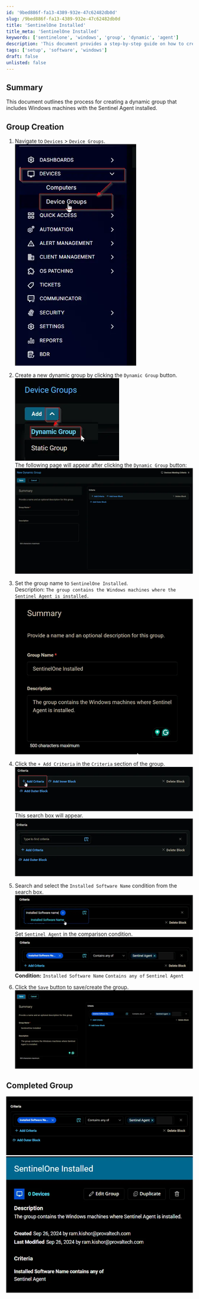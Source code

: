 ```yaml
---
id: '9bed886f-fa13-4389-932e-47c62482db0d'
slug: /9bed886f-fa13-4389-932e-47c62482db0d
title: 'SentinelOne Installed'
title_meta: 'SentinelOne Installed'
keywords: ['sentinelone', 'windows', 'group', 'dynamic', 'agent']
description: 'This document provides a step-by-step guide on how to create a dynamic group in Kaseya VSA for Windows machines that have the Sentinel Agent installed. It includes detailed instructions and images to assist in the setup process.'
tags: ['setup', 'software', 'windows']
draft: false
unlisted: false
---
```


## Summary

This document outlines the process for creating a dynamic group that includes Windows machines with the Sentinel Agent installed.

## Group Creation

1. Navigate to `Devices` > `Device Groups`.
   ![Image](../../../static/img/docs/9bed886f-fa13-4389-932e-47c62482db0d/image_1.webp)

2. Create a new dynamic group by clicking the `Dynamic Group` button.  
   ![Image](../../../static/img/docs/9bed886f-fa13-4389-932e-47c62482db0d/image_2.webp)  
   The following page will appear after clicking the `Dynamic Group` button:  
   ![Image](../../../static/img/docs/9bed886f-fa13-4389-932e-47c62482db0d/image_3.webp)

3. Set the group name to `SentinelOne Installed`.  
   Description: `The group contains the Windows machines where the Sentinel Agent is installed.`  
   ![Image](../../../static/img/docs/9bed886f-fa13-4389-932e-47c62482db0d/image_4.webp)

4. Click the `+ Add Criteria` in the `Criteria` section of the group.  
   ![Image](../../../static/img/docs/9bed886f-fa13-4389-932e-47c62482db0d/image_5.webp)  
   This search box will appear.  
   ![Image](../../../static/img/docs/9bed886f-fa13-4389-932e-47c62482db0d/image_6.webp)

5. Search and select the `Installed Software Name` condition from the search box.  
   ![Image](../../../static/img/docs/9bed886f-fa13-4389-932e-47c62482db0d/image_7.webp)  
   Set `Sentinel Agent` in the comparison condition.  
   ![Image](../../../static/img/docs/9bed886f-fa13-4389-932e-47c62482db0d/image_8.webp)  
   **Condition:** `Installed Software Name` `Contains any of` `Sentinel Agent`

6. Click the `Save` button to save/create the group.  
   ![Image](../../../static/img/docs/9bed886f-fa13-4389-932e-47c62482db0d/image_9.webp)

## Completed Group

![Image](../../../static/img/docs/9bed886f-fa13-4389-932e-47c62482db0d/image_10.webp)  
![Image](../../../static/img/docs/9bed886f-fa13-4389-932e-47c62482db0d/image_11.webp)